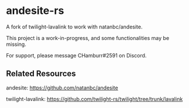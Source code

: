 # andesite-rs

A fork of twilight-lavalink to work with natanbc/andesite.

This project is a work-in-progress, and some functionalities may be missing.

For support, please message CHamburr#2591 on Discord.

## Related Resources

andesite: https://github.com/natanbc/andesite

twilight-lavalink: https://github.com/twilight-rs/twilight/tree/trunk/lavalink
